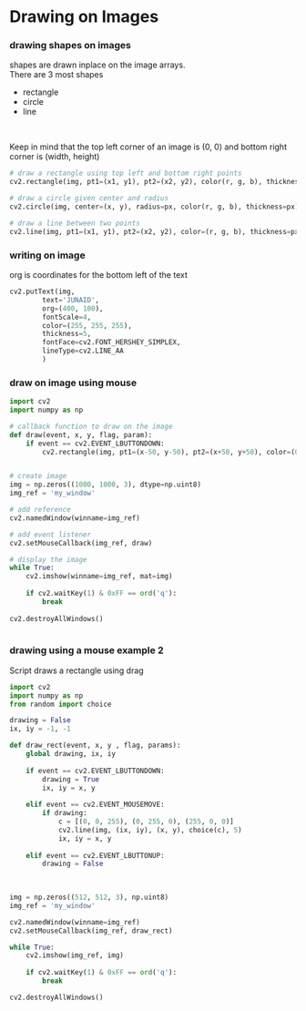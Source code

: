 # Drawing on Images

### drawing shapes on images
shapes are drawn inplace on the image arrays.
<br>
There are 3 most shapes 
- rectangle
- circle
- line

<br>

Keep in mind that the top left corner of an image is (0, 0)
and bottom right corner is (width, height)

```python
# draw a rectangle using top left and bottom right points
cv2.rectangle(img, pt1=(x1, y1), pt2=(x2, y2), color(r, g, b), thickness=px)

# draw a circle given center and radius
cv2.circle(img, center=(x, y), radius=px, color(r, g, b), thickness=px)

# draw a line between two points
cv2.line(img, pt1=(x1, y1), pt2=(x2, y2), color=(r, g, b), thickness=px)
```

### writing on image
org is coordinates for the bottom left of the text

```python
cv2.putText(img, 
        text='JUNAID', 
        org=(400, 100), 
        fontScale=4,
        color=(255, 255, 255),
        thickness=5,
        fontFace=cv2.FONT_HERSHEY_SIMPLEX, 
        lineType=cv2.LINE_AA
        )
```

### draw on image using mouse
```python
import cv2
import numpy as np

# callback function to draw on the image
def draw(event, x, y, flag, param):
    if event == cv2.EVENT_LBUTTONDOWN:
        cv2.rectangle(img, pt1=(x-50, y-50), pt2=(x+50, y+50), color=(0, 255, 0), thickness=5)


# create image
img = np.zeros((1000, 1000, 3), dtype=np.uint8)
img_ref = 'my_window'

# add reference
cv2.namedWindow(winname=img_ref)

# add event listener
cv2.setMouseCallback(img_ref, draw)

# display the image
while True:
    cv2.imshow(winname=img_ref, mat=img)
    
    if cv2.waitKey(1) & 0xFF == ord('q'):
        break
        
cv2.destroyAllWindows()
    
```


### drawing using a mouse example 2
Script draws a rectangle using drag
```python
import cv2
import numpy as np
from random import choice

drawing = False
ix, iy = -1, -1

def draw_rect(event, x, y , flag, params):
    global drawing, ix, iy
    
    if event == cv2.EVENT_LBUTTONDOWN:
        drawing = True
        ix, iy = x, y
        
    elif event == cv2.EVENT_MOUSEMOVE:
        if drawing:
            c = [(0, 0, 255), (0, 255, 0), (255, 0, 0)]
            cv2.line(img, (ix, iy), (x, y), choice(c), 5)
            ix, iy = x, y
        
    elif event == cv2.EVENT_LBUTTONUP:
        drawing = False
    
    

img = np.zeros((512, 512, 3), np.uint8)
img_ref = 'my_window'

cv2.namedWindow(winname=img_ref)
cv2.setMouseCallback(img_ref, draw_rect)

while True:
    cv2.imshow(img_ref, img)
    
    if cv2.waitKey(1) & 0xFF == ord('q'):
        break

cv2.destroyAllWindows()

```
